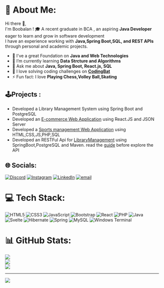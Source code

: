 # 💫 About Me:
Hi there 👋, <br>I'm Boobalan ! 🎓 A recent graduate in BCA , an aspiring **Java Developer** eager to learn and grow in software development <br> I have an experience working with **Java,Spring Boot,SQL, and REST APIs** through personal and academic projects. 
- 🔭 I've a great Foundation on **Java and Web Technologies**
- 🌱 I’m currently learning **Data Strcture and Algorithms**
- 💬 Ask me about **Java, Spring Boot, React.js, SQL**  
- 🎯 I love solving coding challenges on **[CodingBat](https://codingbat.com/)**  
- ⚡ Fun fact: I love **Playing Chess,Volley Ball,Skating**

## 🕹️Projects :
   - Developed a Library Management System using Spring Boot and PostgreSQL
   - Developed an [E-commerce Web Application](https://boobalan2608.github.io/ecommercedemo/#) using React.JS and JSON Server
   - Developed a [Sports management Web Application](http://bcaproject.free.nf) using HTML,CSS,JS,PHP,SQL
   - Developed an RESTFul Api for [LibraryManagement](https://librarymanagementapi-wpdl.onrender.com) using SpringBoot,PostgreSQL and Maven. read the [guide](https://github.com/boobalan2608/LibraryManagementAPI/tree/main?tab=readme-ov-file#-library-management-restful-api) before explore the API
## 🌐 Socials:
[![Discord](https://img.shields.io/badge/Discord-%237289DA.svg?logo=discord&logoColor=white)](https://discord.gg/bala.reformDAO#4194) [![Instagram](https://img.shields.io/badge/Instagram-%23E4405F.svg?logo=Instagram&logoColor=white)](https://instagram.com/0xboobalan) [![LinkedIn](https://img.shields.io/badge/LinkedIn-%230077B5.svg?logo=linkedin&logoColor=white)](https://linkedin.com/in/boobaland2608) [![email](https://img.shields.io/badge/Email-D14836?logo=gmail&logoColor=white)](mailto:boobalandharani26@gmail.com) 

# 💻 Tech Stack:
![HTML5](https://img.shields.io/badge/html5-%23E34F26.svg?style=for-the-badge&logo=html5&logoColor=white) ![CSS3](https://img.shields.io/badge/css3-%231572B6.svg?style=for-the-badge&logo=css3&logoColor=white) ![JavaScript](https://img.shields.io/badge/javascript-%23323330.svg?style=for-the-badge&logo=javascript&logoColor=%23F7DF1E) ![Bootstrap](https://img.shields.io/badge/bootstrap-%238511FA.svg?style=for-the-badge&logo=bootstrap&logoColor=white) ![React](https://img.shields.io/badge/react-%2320232a.svg?style=for-the-badge&logo=react&logoColor=%2361DAFB) ![PHP](https://img.shields.io/badge/php-%23777BB4.svg?style=for-the-badge&logo=php&logoColor=white) ![Java](https://img.shields.io/badge/java-%23ED8B00.svg?style=for-the-badge&logo=openjdk&logoColor=white) ![Svelte](https://img.shields.io/badge/svelte-%23f1413d.svg?style=for-the-badge&logo=svelte&logoColor=white) ![Hibernate](https://img.shields.io/badge/Hibernate-59666C?style=for-the-badge&logo=Hibernate&logoColor=white) ![Spring](https://img.shields.io/badge/spring-%236DB33F.svg?style=for-the-badge&logo=spring&logoColor=white) ![MySQL](https://img.shields.io/badge/mysql-4479A1.svg?style=for-the-badge&logo=mysql&logoColor=white) ![Windows Terminal](https://img.shields.io/badge/Windows%20Terminal-%234D4D4D.svg?style=for-the-badge&logo=windows-terminal&logoColor=white)
# 📊 GitHub Stats:
![](https://github-readme-stats.vercel.app/api?username=Boobalan2608&theme=dark&hide_border=false&include_all_commits=true&count_private=false)<br/>
![](https://github-readme-streak-stats.herokuapp.com/?user=Boobalan2608&theme=dark&hide_border=false)<br/>
![](https://github-readme-stats.vercel.app/api/top-langs/?username=Boobalan2608&theme=dark&hide_border=false&include_all_commits=false&count_private=false&layout=compact)

---
[![](https://visitcount.itsvg.in/api?id=Boobalan2608&icon=0&color=0)](https://visitcount.itsvg.in)

<!-- Proudly created with GPRM ( https://gprm.itsvg.in ) -->
